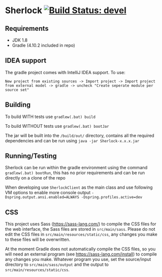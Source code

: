 # Sherlock  [![Build Status: devel](https://travis-ci.org/DCS-Sherlock/Sherlock.svg?branch=devel)](https://travis-ci.org/DCS-Sherlock/Sherlock?branch=devel)

<!----- Branch: --->

<!----- Version: --->


## Requirements
  - JDK 1.8
  - Gradle (4.10.2 included in repo)


## IDEA support
The gradle project comes with IntelliJ IDEA support. To use: 

```New project from existing sources -> Import project -> Import project from external model -> gradle -> uncheck "Create seperate module per source set"```


## Building
To build WITH tests use `gradlew(.bat) build`

To build WITHOUT tests use `gradlew(.bat) bootJar`

The jar will be built into the `/build/out/` directory, contains all the required dependencies and can be run using `java -jar Sherlock-x.x.x.jar`

## Running/Testing
Sherlock can be run within the gradle environment using the command `gradlew(.bat) bootRun`, this has no prior requirements and can be run directly on a clone of the repo

When developing use `SherlockClient` as the main class and use following VM options to enable more console output `-Dspring.output.ansi.enabled=ALWAYS -Dspring.profiles.active=dev`

## CSS
This project uses Sass (https://sass-lang.com/) to compile the CSS files for the web interface, the Sass files are stored in `src/main/sass`. Please do not edit the CSS files in `src/main/resources/static/css`, any changes you make to these files will be overwritten.

At the moment Gradle does not automatically compile the CSS files, so you will need an external program (see https://sass-lang.com/install) to compile any changes you make. Whatever program you use, set the source/input directory to `src/main/sass/output` and the output to `src/main/resources/static/css`. 